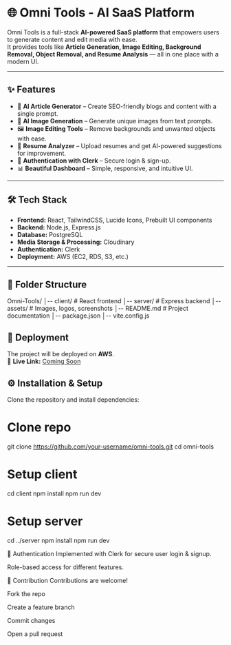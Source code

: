 # 🌐 Omni Tools - AI SaaS Platform

Omni Tools is a full-stack **AI-powered SaaS platform** that empowers users to generate content and edit media with ease.  
It provides tools like **Article Generation, Image Editing, Background Removal, Object Removal, and Resume Analysis** — all in one place with a modern UI.

---

## ✨ Features

- 📝 **AI Article Generator** – Create SEO-friendly blogs and content with a single prompt.  
- 🎨 **AI Image Generation** – Generate unique images from text prompts.  
- 🖼️ **Image Editing Tools** – Remove backgrounds and unwanted objects with ease.  
- 📄 **Resume Analyzer** – Upload resumes and get AI-powered suggestions for improvement.  
- 🔐 **Authentication with Clerk** – Secure login & sign-up.  
- 📊 **Beautiful Dashboard** – Simple, responsive, and intuitive UI.  

---

## 🛠️ Tech Stack

- **Frontend:** React, TailwindCSS, Lucide Icons, Prebuilt UI components  
- **Backend:** Node.js, Express.js  
- **Database:** PostgreSQL  
- **Media Storage & Processing:** Cloudinary  
- **Authentication:** Clerk  
- **Deployment:** AWS (EC2, RDS, S3, etc.)  

---

## 📂 Folder Structure

Omni-Tools/
│-- client/ # React frontend
│-- server/ # Express backend
│-- assets/ # Images, logos, screenshots
│-- README.md # Project documentation
│-- package.json
│-- vite.config.js



## 🚀 Deployment

The project will be deployed on **AWS**.  
🔗 **Live Link:** [Coming Soon](#)  



## ⚙️ Installation & Setup

Clone the repository and install dependencies:


# Clone repo
git clone https://github.com/your-username/omni-tools.git
cd omni-tools

# Setup client
cd client
npm install
npm run dev

# Setup server
cd ../server
npm install
npm run dev

🔐 Authentication
Implemented with Clerk for secure user login & signup.

Role-based access for different features.



🤝 Contribution
Contributions are welcome!

Fork the repo

Create a feature branch

Commit changes

Open a pull request


